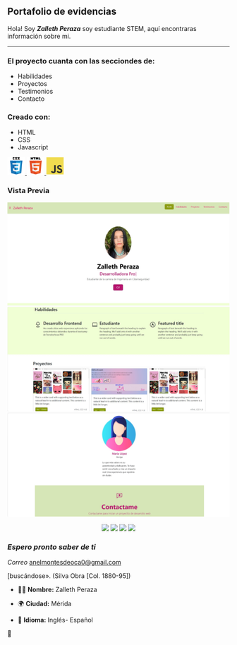## Portafolio de evidencias
Hola! Soy ***Zalleth Peraza*** soy estudiante STEM, aquí encontraras información sobre mi.


______

### El proyecto cuanta con las secciondes de:

- Habilidades
- Proyectos
- Testimonios
- Contacto

### Creado con:
- HTML
- CSS
- Javascript

<a href="https://www.w3schools.com/css/" target="_blank"> <img src="https://raw.githubusercontent.com/devicons/devicon/master/icons/css3/css3-original-wordmark.svg" alt="css3" width="40" height="40"/> </a>
<a href="https://www.w3.org/html/" target="_blank"> <img src="https://raw.githubusercontent.com/devicons/devicon/master/icons/html5/html5-original-wordmark.svg" alt="html5" width="40" height="40"/> </a>
<a href="https://developer.mozilla.org/en-US/docs/Web/JavaScript" target="_blank"> <img src="https://raw.githubusercontent.com/devicons/devicon/master/icons/javascript/javascript-original.svg" alt="javascript" width="40" height="40"/> </a>

### Vista Previa

![Proyecto](/assets/cover.jpg)
![Proyecto](/assets/cover2.jpg)
![Proyecto](/assets/cover3.jpg)


<div align="center">
  <a href="https://www.instagram.com/zallyyyyyy/" target="_blank"><img src="https://img.shields.io/badge/-Instagram-%23E4405F?style=for-the-badge&logo=instagram&logoColor=white" target="_blank"></a>
  <a href="https://www.linkedin.com/feed/" target="_blank"><img src="https://img.shields.io/badge/-LinkedIn-%230077B5?style=for-the-badge&logo=linkedin&logoColor=white" target="_blank"></a>
  <a href="mailto:zallethrejon@gmail.com"><img src="https://img.shields.io/badge/-Gmail-%23333?style=for-the-badge&logo=gmail&logoColor=white&color=red" target="_blank"></a>
  <a href="https://twitter.com/_mesurashii"><img src="https://img.shields.io/badge/-Twitter-%1DA1F2?style=for-the-badge&logo=twitter&logoColor=white&color=1DA1F2" target="_blank"></a>
</div>

### *Espero pronto saber de ti*
*Correo*
[anelmontesdeoca0@gmail.com](mailto:zallethrejon@gmail.com)

[buscándose».
(Silva Obra [Col. 1880-95])

- 🙆‍♀️ **Nombre:** Zalleth Peraza

- 🌍 **Ciudad:** Mérida
 
- 👅 **Idioma:** Inglés- Español

💜

